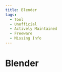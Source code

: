 ```yaml
---
title: Blender
tags:
  - Tool
  - Unofficial
  - Actively Maintained
  - Freeware
  - Missing Info
---
```


# Blender

